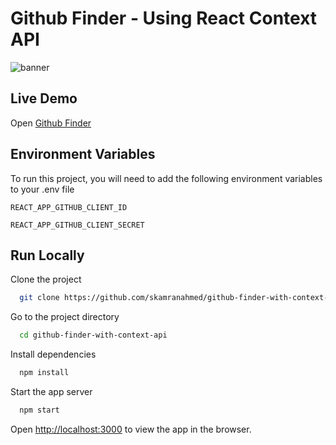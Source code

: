 # Github Finder - Using React Context API

![banner](https://socialify.git.ci/skamranahmed/github-finder-with-context-api/image?description=1&font=Inter&language=1&owner=1&pattern=Signal&theme=Light)

## Live Demo

Open [Github Finder](http://localhost:3000)

## Environment Variables

To run this project, you will need to add the following environment variables to your .env file

`REACT_APP_GITHUB_CLIENT_ID`

`REACT_APP_GITHUB_CLIENT_SECRET`

## Run Locally

Clone the project

```bash
  git clone https://github.com/skamranahmed/github-finder-with-context-api
```

Go to the project directory

```bash
  cd github-finder-with-context-api
```

Install dependencies

```bash
  npm install
```

Start the app server

```bash
  npm start
```

Open [http://localhost:3000](http://localhost:3000) to view the app in the browser.
